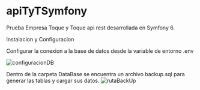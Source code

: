 # apiTyTSymfony
Prueba Empresa Toque y Toque api rest desarrollada en Symfony 6.

Instalacion y Configuracion

Configurar la conexion a la base de datos desde la variable de entorno .env


![configuracionDB](https://user-images.githubusercontent.com/57019722/183438073-8b593a95-da08-4fcb-a68c-8f2c3b40bfe1.jpg)

Dentro de la carpeta DataBase se encuentra un archivo backup.sql para generar las tablas y cargar sus datos.
![rutaBackUp](https://user-images.githubusercontent.com/57019722/183436248-52a58939-95d2-4056-bc57-1fc32f312a0f.jpg)
